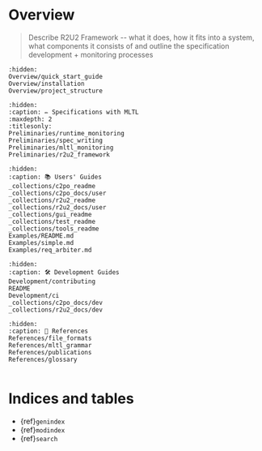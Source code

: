 # Overview
> Describe R2U2 Framework -- what it does, how it fits into a system, what components it consists of and outline the specification development + monitoring processes

```{toctree}
:hidden:
Overview/quick_start_guide
Overview/installation
Overview/project_structure
```

```{toctree}
:hidden:
:caption: ✏️ Specifications with MLTL
:maxdepth: 2
:titlesonly:
Preliminaries/runtime_monitoring
Preliminaries/spec_writing
Preliminaries/mltl_monitoring
Preliminaries/r2u2_framework
```

```{toctree}
:hidden:
:caption: 📚 Users' Guides
_collections/c2po_readme
_collections/c2po_docs/user
_collections/r2u2_readme
_collections/r2u2_docs/user
_collections/gui_readme
_collections/test_readme
_collections/tools_readme
Examples/README.md
Examples/simple.md
Examples/req_arbiter.md
```

```{toctree}
:hidden:
:caption: 🛠 Development Guides
Development/contributing
README
Development/ci
_collections/c2po_docs/dev
_collections/r2u2_docs/dev
```

```{toctree}
:hidden:
:caption: 📖 References
References/file_formats
References/mltl_grammar
References/publications
References/glossary
```

```{include} _collections/top_readme.md
```

# Indices and tables

* {ref}`genindex`
* {ref}`modindex`
* {ref}`search`
